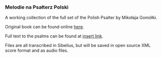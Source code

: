 ### Melodie na Psałterz Polski 

A working collection of the full set of the Polish Psalter by Mikołaja Gomółki.

Original book can be found online [here](http://ebuw.uw.edu.pl/dlibra/docmetadata?id=107550&from=pubindex&dirids=90&lp=226). 

Full text to the psalms can be found at [insert link](#). 

Files are all transcribed in Sibelius, but will be saved in open source XML score format and as audio files. 
